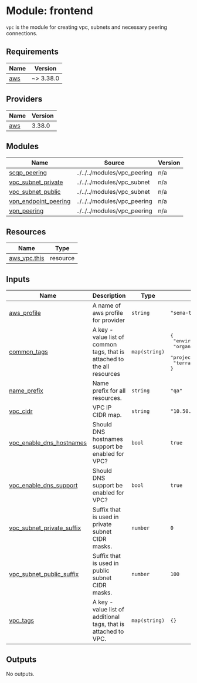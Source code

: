 # Module: frontend

`vpc` is the module for creating vpc, subnets and necessary peering connections.

<!-- BEGIN_TF_DOCS -->
## Requirements

| Name | Version |
|------|---------|
| <a name="requirement_aws"></a> [aws](#requirement\_aws) | ~> 3.38.0 |

## Providers

| Name | Version |
|------|---------|
| <a name="provider_aws"></a> [aws](#provider\_aws) | 3.38.0 |

## Modules

| Name | Source | Version |
|------|--------|---------|
| <a name="module_scqp_peering"></a> [scqp\_peering](#module\_scqp\_peering) | ../../../modules/vpc_peering | n/a |
| <a name="module_vpc_subnet_private"></a> [vpc\_subnet\_private](#module\_vpc\_subnet\_private) | ../../../modules/vpc_subnet | n/a |
| <a name="module_vpc_subnet_public"></a> [vpc\_subnet\_public](#module\_vpc\_subnet\_public) | ../../../modules/vpc_subnet | n/a |
| <a name="module_vpn_endpoint_peering"></a> [vpn\_endpoint\_peering](#module\_vpn\_endpoint\_peering) | ../../../modules/vpc_peering | n/a |
| <a name="module_vpn_peering"></a> [vpn\_peering](#module\_vpn\_peering) | ../../../modules/vpc_peering | n/a |

## Resources

| Name | Type |
|------|------|
| [aws_vpc.this](https://registry.terraform.io/providers/hashicorp/aws/latest/docs/resources/vpc) | resource |

## Inputs

| Name | Description | Type | Default | Required |
|------|-------------|------|---------|:--------:|
| <a name="input_aws_profile"></a> [aws\_profile](#input\_aws\_profile) | A name of aws profile for provider | `string` | `"sema-terraform"` | no |
| <a name="input_common_tags"></a> [common\_tags](#input\_common\_tags) | A key - value list of common tags, that is attached to the all resources | `map(string)` | <pre>{<br>  "environment": "qa",<br>  "organization": "sema",<br>  "project": "phoenix",<br>  "terraform": "true"<br>}</pre> | no |
| <a name="input_name_prefix"></a> [name\_prefix](#input\_name\_prefix) | Name prefix for all resources. | `string` | `"qa"` | no |
| <a name="input_vpc_cidr"></a> [vpc\_cidr](#input\_vpc\_cidr) | VPC IP CIDR map. | `string` | `"10.50.0.0/16"` | no |
| <a name="input_vpc_enable_dns_hostnames"></a> [vpc\_enable\_dns\_hostnames](#input\_vpc\_enable\_dns\_hostnames) | Should DNS hostnames support be enabled for VPC? | `bool` | `true` | no |
| <a name="input_vpc_enable_dns_support"></a> [vpc\_enable\_dns\_support](#input\_vpc\_enable\_dns\_support) | Should DNS support be enabled for VPC? | `bool` | `true` | no |
| <a name="input_vpc_subnet_private_suffix"></a> [vpc\_subnet\_private\_suffix](#input\_vpc\_subnet\_private\_suffix) | Suffix that is used in private subnet CIDR masks. | `number` | `0` | no |
| <a name="input_vpc_subnet_public_suffix"></a> [vpc\_subnet\_public\_suffix](#input\_vpc\_subnet\_public\_suffix) | Suffix that is used in public subnet CIDR masks. | `number` | `100` | no |
| <a name="input_vpc_tags"></a> [vpc\_tags](#input\_vpc\_tags) | A key - value list of additional tags, that is attached to VPC. | `map(string)` | `{}` | no |

## Outputs

No outputs.
<!-- END_TF_DOCS -->